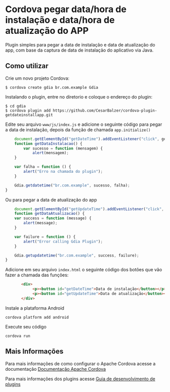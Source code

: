 # Cordova pegar data/hora de instalação e data/hora de atualização do APP

Plugin simples para pegar a data de instalação e data de atualização do app, com base da captura de data de instalação do aplicativo via Java.

## Como utilizar

Crie um novo projeto Cordova:

    $ cordova create gdia br.com.example Gdia
    
Instalando o plugin, entre no diretorio e coloque o endereço do plugin:

    $ cd gdia
    $ cordova plugin add https://github.com/CesarBalzer/cordova-plugin-getdateinstallapp.git
    

Edite seu arquivo `www/js/index.js` e adicione o seguinte código para pegar a data de instalação, depois da função de chamada `app.initialize()`

```js
	document.getElementById("getDateTime").addEventListener("click", getDataInstalacao);
	function getDataInstalacao() {
    	var sucesso = function (mensagem) {
        	alert(mensagem);
    }

    var falha = function () {
        alert("Erro na chamada do plugin");
    }

    Gdia.getdatetime("br.com.example", sucesso, falha);
}
```
Ou para pegar a data de atualização do app

```js
	document.getElementById("getUpdateTime").addEventListener("click", getDataAtualizacao);
	function getDataAtualizacao() {
    var success = function (message) {
        alert(message);
    }

    var failure = function () {
        alert("Error calling Gdia Plugin");
    }

    Gdia.getupdatetime("br.com.example", success, failure);
}
```

Adicione em seu arquivo `index.html` o seguinte código dos botões que vão fazer a chamada das funções:

```html
	   <div>
            <p><button id="getDateTime">Data de instalação</button></p>
            <p><button id="getUpdateTime">Data de atualização</button></p>
       </div>
```

Instale a plataforma Android

    cordova platform add android
    
Execute seu código

    cordova run 

## Mais Informações

Para mais informações de como configurar o Apache Cordova acesse a documentação [Documentação Apache Cordova](http://cordova.apache.org/docs/en/latest/guide/cli/index.html)

Para mais informações dos plugins acesse [Guia de desenvolvimento de plugins](http://cordova.apache.org/docs/en/latest/guide/hybrid/plugins/index.html)
